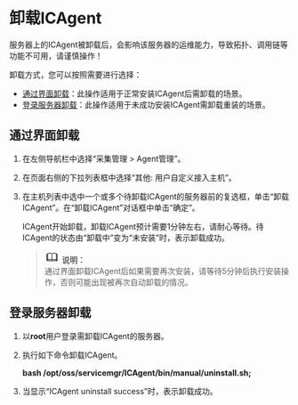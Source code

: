 # 卸载ICAgent<a name="apm_02_0048"></a>

服务器上的ICAgent被卸载后，会影响该服务器的运维能力，导致拓扑、调用链等功能不可用，请谨慎操作！

卸载方式，您可以按照需要进行选择：

-   [通过界面卸载](#section6443113288)：此操作适用于正常安装ICAgent后需卸载的场景。
-   [登录服务器卸载](#section24710112816)：此操作适用于未成功安装ICAgent需卸载重装的场景。

## 通过界面卸载<a name="section6443113288"></a>

1.  在左侧导航栏中选择“采集管理 \> Agent管理”。
2.  在页面右侧的下拉列表框中选择“其他: 用户自定义接入主机”。
3.  在主机列表中选中一个或多个待卸载ICAgent的服务器前的复选框，单击“卸载ICAgent”。在“卸载ICAgent”对话框中单击“确定”。

    ICAgent开始卸载，卸载ICAgent预计需要1分钟左右，请耐心等待。待ICAgent的状态由“卸载中”变为“未安装”时，表示卸载成功。

    >![](public_sys-resources/icon-note.gif) **说明：**   
    >通过界面卸载ICAgent后如果需要再次安装，请等待5分钟后执行安装操作，否则可能出现被再次自动卸载的情况。  


## 登录服务器卸载<a name="section24710112816"></a>

1.  以**root**用户登录需卸载ICAgent的服务器。
2.  执行如下命令卸载ICAgent。

    **bash /opt/oss/servicemgr/ICAgent/bin/manual/uninstall.sh;**

3.  当显示“ICAgent uninstall success”时，表示卸载成功。


